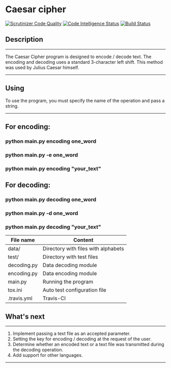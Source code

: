 Caesar cipher
=============
[![Scrutinizer Code Quality](https://scrutinizer-ci.com/g/dan480/caesars-cipher/badges/quality-score.png?b=master)](https://scrutinizer-ci.com/g/dan480/caesars-cipher/?branch=master)
[![Code Intelligence Status](https://scrutinizer-ci.com/g/dan480/caesars-cipher/badges/code-intelligence.svg?b=master)](https://scrutinizer-ci.com/code-intelligence)
[![Build Status](https://travis-ci.org/dan480/caesars-cipher.svg?branch=master)](https://travis-ci.org/dan480/caesars-cipher)

Description
-----------
***
The Caesar Cipher program is designed to encode / decode text. 
The encoding and decoding uses a standard 3-character left shift. 
This method was used by Julius Caesar himself.
***

Using
-----
To use the program, you must specify the name of the operation and pass a string.
***
## For encoding:
   ### python main.py encoding one_word
   ### python main.py -e one_word
   ### python main.py encoding "your_text"   
## For decoding:
   ### python main.py decoding one_word
   ### python main.py -d one_word
   ### python main.py decoding "your_text"

File name       | Content
----------------|--------------------------------------
data/           | Directory with files with alphabets
test/           | Directory with test files
decoding.py     | Data decoding module
encoding.py     | Data encoding module
main.py         | Running the program
tox.ini         | Auto test configuration file
.travis.yml     | Travis-CI

What's next
-----------
***
1. Implement passing a text file as an accepted parameter.
2. Setting the key for encoding / decoding at the request of the user.
3. Determine whether an encoded text or a text file was transmitted during the decoding operation.
4. Add support for other languages.
***
